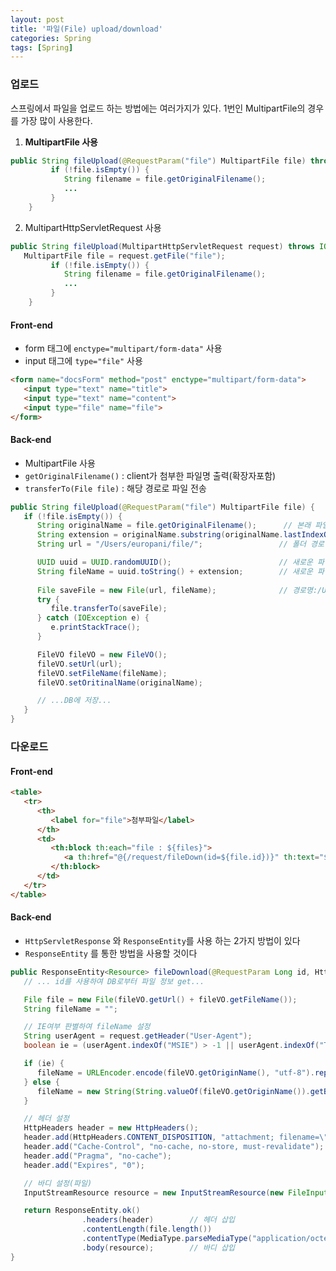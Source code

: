 ```yaml
---
layout: post
title: '파일(File) upload/download'
categories: Spring
tags: [Spring]
---
```

### 업로드

스프링에서 파일을 업로드 하는 방법에는 여러가지가 있다. 1번인 MultipartFile의 경우를 가장 많이 사용한다.
1. **MultipartFile 사용**
```java
public String fileUpload(@RequestParam("file") MultipartFile file) throws IOException {
         if (!file.isEmpty()) {
            String filename = file.getOriginalFilename();
            ...
         }
    }
```
2. MultipartHttpServletRequest 사용
```java
public String fileUpload(MultipartHttpServletRequest request) throws IOException {
   MultipartFile file = request.getFile("file");
         if (!file.isEmpty()) {
            String filename = file.getOriginalFilename();
            ...
         }
    }
```


#### Front-end
- form 태그에 `enctype="multipart/form-data"` 사용
- input 태그에 `type="file"` 사용

```HTML
<form name="docsForm" method="post" enctype="multipart/form-data">
   <input type="text" name="title">
   <input type="text" name="content">
   <input type="file" name="file">
</form>
```

#### Back-end
- MultipartFile 사용
- `getOriginalFilename()` : client가 첨부한 파일명 출력(확장자포함)
- `transferTo(File file)` : 해당 경로로 파일 전송

```java
public String fileUpload(@RequestParam("file") MultipartFile file) {
   if (!file.isEmpty()) {
      String originalName = file.getOriginalFilename();      // 본래 파일명(original.jpg)
      String extension = originalName.substring(originalName.lastIndexOf("."), fileName.length());             // 확장자 추출(.jpg)
      String url = "/Users/europani/file/";                 // 폴더 경로

      UUID uuid = UUID.randomUUID();                        // 새로운 파일명에 쓸 난수 생성(abcedf)
      String fileName = uuid.toString() + extension;        // 새로운 파일명(abcedf.jpg)
      
      File saveFile = new File(url, fileName);              // 경로명:/Users/europani/file/abcedf.jpg
      try {
         file.transferTo(saveFile);
      } catch (IOException e) {
         e.printStackTrace();
      }

      FileVO fileVO = new FileVO();
      fileVO.setUrl(url);
      fileVO.setFileName(fileName);
      fileVO.setOritinalName(originalName);

      // ...DB에 저장...
   }
}
```


### 다운로드
#### Front-end
```HTML
<table>
   <tr>
      <th>
         <label for="file">첨부파일</label>
      </th>
      <td>
         <th:block th:each="file : ${files}">
            <a th:href="@{/request/fileDown(id=${file.id})}" th:text="${file.originName}"></a>
         </th:block>
      </td>
   </tr>
</table>
```

#### Back-end
- `HttpServletResponse` 와 `ResponseEntity`를 사용 하는 2가지 방법이 있다
- `ResponseEntity` 를 통한 방법을 사용할 것이다

```java
public ResponseEntity<Resource> fileDownload(@RequestParam Long id, HttpServletRequest request) throws IOException {
   // ... id를 사용하여 DB로부터 파일 정보 get...

   File file = new File(fileVO.getUrl() + fileVO.getFileName());
   String fileName = "";

   // IE여부 판별하여 fileName 설정
   String userAgent = request.getHeader("User-Agent");
   boolean ie = (userAgent.indexOf("MSIE") > -1 || userAgent.indexOf("Trident") > -1);

   if (ie) {
      fileName = URLEncoder.encode(fileVO.getOriginName(), "utf-8").replaceAll("\\+", "%20");
   } else {
      fileName = new String(String.valueOf(fileVO.getOriginName()).getBytes("utf-8"), "iso-8859-1");
   }

   // 헤더 설정
   HttpHeaders header = new HttpHeaders();
   header.add(HttpHeaders.CONTENT_DISPOSITION, "attachment; filename=\"" + fileName + "\"");
   header.add("Cache-Control", "no-cache, no-store, must-revalidate");
   header.add("Pragma", "no-cache");
   header.add("Expires", "0");

   // 바디 설정(파일)
   InputStreamResource resource = new InputStreamResource(new FileInputStream(file));

   return ResponseEntity.ok()
                .headers(header)        // 헤더 삽입
                .contentLength(file.length())
                .contentType(MediaType.parseMediaType("application/octet-stream"))
                .body(resource);        // 바디 삽입
}
```